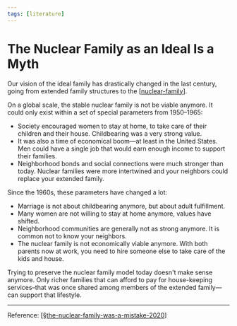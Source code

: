 ```yaml
---
tags: [literature]
---
```


# The Nuclear Family as an Ideal Is a Myth

Our vision of the ideal family has drastically changed in the last century, going from extended family structures to the [[nuclear-family]].

On a global scale, the stable nuclear family is not be viable anymore. It could only exist within a set of special parameters from 1950–1965:
- Society encouraged women to stay at home, to take care of their children and their house. Childbearing was a very strong value.
- It was also a time of economical boom—at least in the United States. Men could have a single job that would earn enough income to support their families. 
- Neighborhood bonds and social connections were much stronger than today. Nuclear families were more intertwined and your neighbors could replace your extended family. 

Since the 1960s, these parameters have changed a lot:
- Marriage is not about childbearing anymore, but about adult fulfillment.
- Many women are not willing to stay at home anymore, values have shifted.
- Neighborhood communities are generally not as strong anymore. It is common not to know your neighbors.
- The nuclear family is not economically viable anymore. With both parents now at work, you need to hire someone else to take care of the kids and house. 

Trying to preserve the nuclear family model today doesn't make sense anymore. Only richer families that can afford to pay for house-keeping services–that was once shared among members of the extended family—can support that lifestyle.

---
Reference: [[§the-nuclear-family-was-a-mistake-2020]]

[//begin]: # "Autogenerated link references for markdown compatibility"
[nuclear-family]: nuclear-family "Nuclear Family"
[§the-nuclear-family-was-a-mistake-2020]: ../2-fleeting/§the-nuclear-family-was-a-mistake-2020 "The Nuclear Family Was a Mistake (2020)"
[//end]: # "Autogenerated link references"